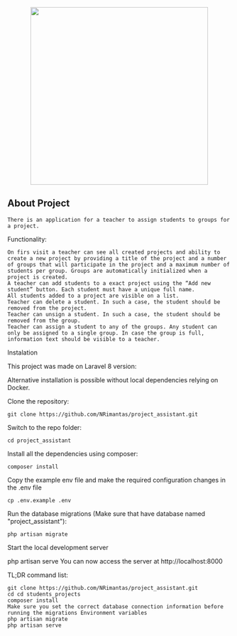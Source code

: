 <p align="center"><a href="https://laravel.com" target="_blank"><img src="https://raw.githubusercontent.com/laravel/art/master/logo-lockup/5%20SVG/2%20CMYK/1%20Full%20Color/laravel-logolockup-cmyk-red.svg" width="400"></a></p>


## About Project
    There is an application for a teacher to assign students to groups for a project.

Functionality:

    On firs visit a teacher can see all created projects and ability to create a new project by providing a title of the project and a number of groups that will participate in the project and a maximum number of students per group. Groups are automatically initialized when a project is created.
    A teacher can add students to a exact project using the “Add new student” button. Each student must have a unique full name.
    All students added to a project are visible on a list.
    Teacher can delete a student. In such a case, the student should be removed from the project.
    Teacher can unsign a student. In such a case, the student should be removed from the group.
    Teacher can assign a student to any of the groups. Any student can only be assigned to a single group. In case the group is full, information text should be visible to a teacher.

Instalation


This project was made on Laravel 8 version:

Alternative installation is possible without local dependencies relying on Docker.

Clone the repository:

    git clone https://github.com/NRimantas/project_assistant.git

Switch to the repo folder:

    cd project_assistant

Install all the dependencies using composer:

    composer install

Copy the example env file and make the required configuration changes in the .env file

    cp .env.example .env

Run the database migrations (Make sure that have database named "project_assistant"):

    php artisan migrate

Start the local development server

php artisan serve You can now access the server at http://localhost:8000

TL;DR command list:

    git clone https://github.com/NRimantas/project_assistant.git
    cd cd students_projects
    composer install
    Make sure you set the correct database connection information before running the migrations Environment variables
    php artisan migrate
    php artisan serve



